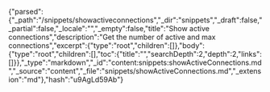 {"parsed":{"_path":"/snippets/showactiveconnections","_dir":"snippets","_draft":false,"_partial":false,"_locale":"","_empty":false,"title":"Show active connections","description":"Get the number of active and max connections","excerpt":{"type":"root","children":[]},"body":{"type":"root","children":[],"toc":{"title":"","searchDepth":2,"depth":2,"links":[]}},"_type":"markdown","_id":"content:snippets:showActiveConnections.md","_source":"content","_file":"snippets/showActiveConnections.md","_extension":"md"},"hash":"u9AgLd59Ab"}